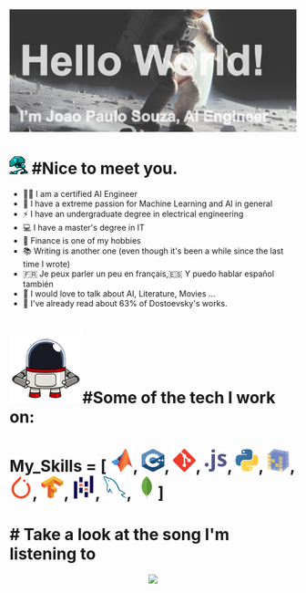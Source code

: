 <img src="https://github.com/joaopaulo-souza/joaopaulo-souza/blob/master/images/image0.jpg">

<h1><img src="https://github.com/joaopaulo-souza/joaopaulo-souza/blob/master/images/robot_walk.gif"> #Nice to meet you. </h1>

- 🧑‍💻 I am a certified AI Engineer 
- 🧠 I have a extreme passion for Machine Learning and AI in general 
- ⚡️ I have an undergraduate degree in electrical engineering
- 💻 I have a master's degree in IT 
- 💸 Finance is one of my hobbies 
- 📚 Writing is another one (even though it's been a while since the last time I wrote)
- 🇫🇷 Je peux parler un peu en français,🇪🇸 Y puedo hablar español también
- 💬 I would love to talk about AI, Literature, Movies ... 
- 📜 I've already read about 63% of Dostoevsky's works.

<h1> <img src="https://github.com/joaopaulo-souza/joaopaulo-souza/blob/master/images/robotq.gif"><b>#Some of the tech I work on:</b></h1> 
<h1>
My_Skills = [
<img src="https://github.com/joaopaulo-souza/joaopaulo-souza/blob/master/images/Icons/matlab.svg" width="40" height="40">,
<!--<img src="https://github.com/joaopaulo-souza/joaopaulo-souza/blob/master/images/Icons/c-1.svg" width="40" height="40">,-->
<img src="https://github.com/joaopaulo-souza/joaopaulo-souza/blob/master/images/Icons/c.svg" width="40" height="40">,
<img src="https://github.com/joaopaulo-souza/joaopaulo-souza/blob/master/images/Icons/git-scm-icon.svg" width="40" height="40">,
<img src="https://github.com/joaopaulo-souza/joaopaulo-souza/blob/master/images/Icons/javascript-icon.svg" width="40" height="40">,
<img src="https://github.com/joaopaulo-souza/joaopaulo-souza/blob/master/images/Icons/python-icon.svg" width="40" height="40">,
<img src="https://github.com/joaopaulo-souza/joaopaulo-souza/blob/master/images/Icons/numpy-icon.svg" width="40" height="40">,
<img src="https://github.com/joaopaulo-souza/joaopaulo-souza/blob/master/images/Icons/pytorch-icon.svg" width="40" height="40">,
<img src="https://github.com/joaopaulo-souza/joaopaulo-souza/blob/master/images/Icons/tensorflow-icon.svg" width="40" height="40">,
<img src="https://github.com/joaopaulo-souza/joaopaulo-souza/blob/master/images/Icons/pandas.svg" width="40" height="40">,
<!--<img src="https://github.com/joaopaulo-souza/joaopaulo-souza/blob/master/images/Icons/matplotlib-1.svg" width="40" height="40">,-->
<img src="https://github.com/joaopaulo-souza/joaopaulo-souza/blob/master/images/Icons/mysql-icon.svg" width="40" height="40">,
<img src="https://github.com/joaopaulo-souza/joaopaulo-souza/blob/master/images/Icons/mongodb-icon.svg" width="40" height="40">]
</h1>
<h1> # Take a look at the song I'm listening to</h1>
<p align="center">
  <img src="https://spotify-recently-played-readme.vercel.app/api?user=11147618695&count=5">
</p>